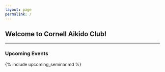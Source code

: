 ```yaml
---
layout: page
permalink: /
---
```


<div class="home">

  <h2 class="index-header">Welcome to Cornell Aikido Club!</h2>

</div>

<hr />

### Upcoming Events

{% include upcoming_seminar.md %}
